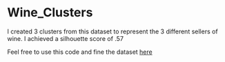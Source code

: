 # Wine_Clusters

I created 3 clusters from this dataset to represent the 3 different sellers of wine. I achieved a silhouette score of .57

Feel free to use this code and fine the dataset [here](https://www.kaggle.com/datasets/harrywang/wine-dataset-for-clustering)
